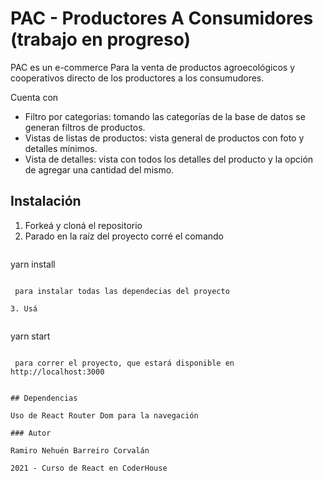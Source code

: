# PAC - Productores A Consumidores (trabajo en progreso)

PAC es un e-commerce Para la venta de productos agroecológicos y cooperativos directo de los productores a los consumudores.

Cuenta con
- Filtro por categorias: tomando las categorías de la base de datos se generan filtros de productos.
- Vistas de listas de productos: vista general de productos con foto y detalles mínimos.
- Vista de detalles: vista con todos los detalles del producto y la opción de agregar una cantidad del mismo.

## Instalación

1. Forkeá y cloná el repositorio
​
2. Parado en la raíz del proyecto corré el comando 
​
   ```
  yarn install
   ```
​
    para instalar todas las dependecias del proyecto
​
3. Usá 
​
   ```
   yarn start
   ```
​
    para correr el proyecto, que estará disponible en http://localhost:3000
​

## Dependencias

Uso de React Router Dom para la navegación

### Autor
​
Ramiro Nehuén Barreiro Corvalán
​
2021 - Curso de React en CoderHouse